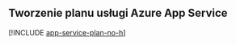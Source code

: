 ## <a name="create-an-azure-app-service-plan"></a>Tworzenie planu usługi Azure App Service

[!INCLUDE [app-service-plan-no-h](app-service-web-create-app-service-plan-no-h-scus.md)]